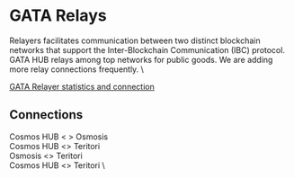 # GATA Relays

Relayers facilitates communication between two distinct blockchain networks that support the Inter-Blockchain Communication (IBC) protocol. GATA HUB relays among top networks for public goods. We are adding more relay connections frequently. \


[GATA Relayer statistics and connection ](https://relayers.smartstake.io/relayer/44937E3DA9AA699A)

## Connections&#x20;

Cosmos HUB < > Osmosis\
Cosmos HUB <> Teritori\
Osmosis <> Teritori\
Cosmos HUB <> Teritori  \
